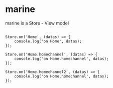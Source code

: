 # marine
marine is a Store - View model


##
```
Store.on('Home', (datas) => {
    console.log('on Home', datas);
});

Store.on('Home.homechannel', (datas) => {
    console.log('on Home.homechannel', datas);
});

Store.on('Home.homechannel2', (datas) => {
    console.log('on Home.homechannel', datas);
});
```